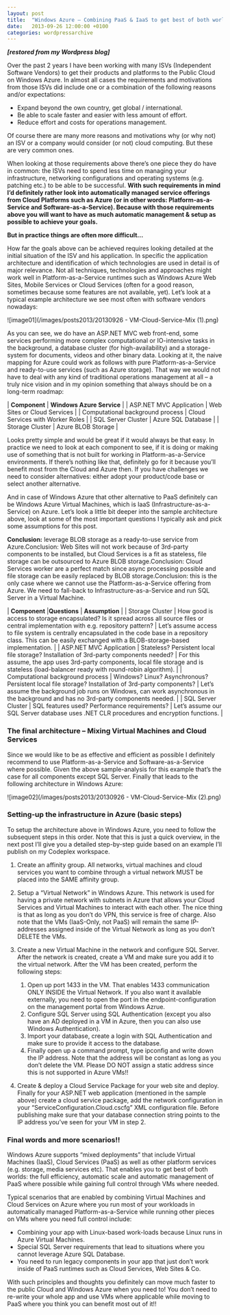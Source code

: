 ```yaml
---
layout: post
title:  "Windows Azure – Combining PaaS & IaaS to get best of both worlds in your Architecture"
date:   2013-09-26 12:00:00 +0100
categories: wordpressarchive
---
```


***[restored from my Wordpress blog]***

Over the past 2 years I have been working with many ISVs (Independent Software Vendors) to get their products and platforms to the Public Cloud on Windows Azure. In almost all cases the requirements and motivations from those ISVs did include one or a combination of the following reasons and/or expectations:

- Expand beyond the own country, get global / international.
- Be able to scale faster and easier with less amount of effort.
- Reduce effort and costs for operations management.

Of course there are many more reasons and motivations why (or why not) an ISV or a company would consider (or not) cloud computing. But these are very common ones.

When looking at those requirements above there’s one piece they do have in common: the ISVs need to spend less time on managing your infrastructure, networking configurations and operating systems (e.g. patching etc.) to be able to be successful. **With such requirements in mind I’d definitely rather look into automatically managed service offerings from Cloud Platforms such as Azure (or in other words: Platform-as-a-Service and Software-as-a-Service). Because with those requirements above you will want to have as much automatic management & setup as possible to achieve your goals.**

**But in practice things are often more difficult...**

How far the goals above can be achieved requires looking detailed at the initial situation of the ISV and his application. In specific the application architecture and identification of which technologies are used in detail is of major relevance. Not all techniques, technologies and approaches might work well in Platform-as-a-Service runtimes such as Windows Azure Web Sites, Mobile Services or Cloud Services (often for a good reason, sometimes because some features are not available, yet). Let’s look at a typical example architecture we see most often with software vendors nowadays:

![image01](/images/posts2013/20130926 - VM-Cloud-Service-Mix (1).png)

As you can see, we do have an ASP.NET MVC web front-end, some services performing more complex computational or IO-intensive tasks in the background, a database cluster (for high-availability) and a storage-system for documents, videos and other binary data. Looking at it, the naive mapping for Azure could work as follows with pure Platform-as-a-Service and ready-to-use services (such as Azure storage). That way we would not have to deal with any kind of traditional operations management at all – a truly nice vision and in my opinion something that always should be on a long-term roadmap:

| **Component** | **Windows Azure Service** |
| ASP.NET MVC Application | Web Sites or Cloud Services |
| Computational background process | Cloud Services with Worker Roles |
| SQL Server Cluster | Azure SQL Database |
| Storage Cluster | Azure BLOB Storage |

Looks pretty simple and would be great if it would always be that easy. In practice we need to look at each component to see, if it is doing or making use of something that is not built for working in Platform-as-a-Service environments. If there’s nothing like that, definitely go for it because you’ll benefit most from the Cloud and Azure then. If you have challenges we need to consider alternatives: either adopt your product/code base or select another alternative.

And in case of Windows Azure that other alternative to PaaS definitely can be Windows Azure Virtual Machines, which is IaaS (Infrastructure-as-a-Service) on Azure. Let’s look a little bit deeper into the sample architecture above, look at some of the most important questions I typically ask and pick some assumptions for this post.

**Conclusion:** leverage BLOB storage as a ready-to-use service from Azure.Conclusion: Web Sites will not work because of 3rd-party components to be installed, but Cloud Services is a fit as stateless, file storage can be outsourced to Azure BLOB storage.Conclusion: Cloud Services worker are a perfect match since async processing possible and file storage can be easily replaced by BLOB storage.Conclusion: this is the only case where we cannot use the Platform-as-a-Service offering from Azure. We need to fall-back to Infrastructure-as-a-Service and run SQL Server in a Virtual Machine.

| **Component** |**Questions** | **Assumption** |
| Storage Cluster | How good is access to storage encapsulated? Is it spread across all source files or central implementation with e.g. repository pattern? | Let’s assume access to file system is centrally encapsulated in the code base in a repository class. This can be easily exchanged with a BLOB-storage-based implementation. |
| ASP.NET MVC Application | Stateless? Persistent local file storage? Installation of 3rd-party components needed? | For this assume, the app uses 3rd-party components, local file storage and is stateless (load-balancer ready with round-robin algorithm). |
| Computational background process | Windows? Linux? Asynchronous? Persistent local file storage? Installation of 3rd-party components? | Let’s assume the background job runs on Windows, can work asynchronous in the background and has no 3rd-party components needed. |
| SQL Server Cluster | SQL features used? Performance requirements? | Let’s assume our SQL Server database uses .NET CLR procedures and encryption functions. |

### The final architecture – Mixing Virtual Machines and Cloud Services

Since we would like to be as effective and efficient as possible I definitely recommend to use Platform-as-a-Service and Software-as-a-Service where possible. Given the above sample-analysis for this example that’s the case for all components except SQL Server. Finally that leads to the following architecture in Windows Azure:

![image02](/images/posts2013/20130926 - VM-Cloud-Service-Mix (2).png)

### Setting-up the infrastructure in Azure (basic steps)

To setup the architecture above in Windows Azure, you need to follow the subsequent steps in this order. Note that this is just a quick overview, in the next post I’ll give you a detailed step-by-step guide based on an example I’ll publish on my Codeplex workspace.

1. Create an affinity group.
   All networks, virtual machines and cloud services you want to combine through a virtual network MUST be placed into the SAME affinity group.

2. Setup a “Virtual Network” in Windows Azure.
   This network is used for having a private network with subnets in Azure that allows your Cloud Services and Virtual Machines to interact with each other. The nice thing is that as long as you don’t do VPN, this service is free of charge. Also note that the VMs (IaaS-Only, not PaaS) will remain the same IP-addresses assigned inside of the Virtual Network as long as you don’t DELETE the VMs.

3. Create a new Virtual Machine in the network and configure SQL Server.
   After the network is created, create a VM and make sure you add it to the virtual network. After the VM has been created, perform the following steps:
   1. Open up port 1433 in the VM. That enables 1433 communication ONLY INSIDE the Virtual Network. If you also want it available externally, you need to open the port in the endpoint-configuration on the management portal from Windows Azrue.
   2. Configure SQL Server using SQL Authentication (except you also have an AD deployed in a VM in Azure, then you can also use Windows Authentication).
   3. Import your database, create a login with SQL Authentication and make sure to provide it access to the database.
   4. Finally open up a command prompt, type ipconfig and write down the IP address. Note that the address will be constant as long as you don’t delete the VM. Please DO NOT assign a static address since this is not supported in Azure VMs!!

4. Create & deploy a Cloud Service Package for your web site and deploy.
   Finally for your ASP.NET web application (mentioned in the sample above) create a cloud service package, add the network configuration in your “ServiceConfiguration.Cloud.cscfg” XML configuration file. Before publishing make sure that your database connection string points to the IP address you’ve seen for your VM in step 2.

### Final words and more scenarios!!

Windows Azure supports “mixed deployments” that include Virtual Machines (IaaS), Cloud Services (PaaS) as well as other platform services (e.g. storage, media services etc). That enables you to get best of both worlds: the full efficiency, automatic scale and automatic management of PaaS where possible while gaining full control through VMs where needed.

Typical scenarios that are enabled by combining Virtual Machines and Cloud Services on Azure where you run most of your workloads in automatically managed Platform-as-a-Service while running other pieces on VMs where you need full control include:

- Combining your app with Linux-based work-loads because Linux runs in Azure Virtual Machines.
- Special SQL Server requirements that lead to situations where you cannot leverage Azure SQL Database.
- You need to run legacy components in your app that just don’t work inside of PaaS runtimes such as Cloud Services, Web Sites & Co.

With such principles and thoughts you definitely can move much faster to the public Cloud and Windows Azure when you need to! You don’t need to re-write your whole app and use VMs where applicable while moving to PaaS where you think you can benefit most out of it!!
